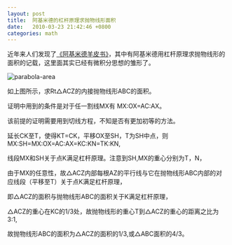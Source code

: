 ```yaml
---
layout: post
title:  阿基米德的杠杆原理求抛物线形面积
date:   2010-03-23 21:42:46 +0800
categories: math
---
```

近年来人们发现了[《阿基米德羊皮书》](http://book.douban.com/subject/3106607/)，其中有阿基米德用杠杆原理求抛物线形的面积的记载，这里面其实已经有微积分思想的雏形了。

![ parabola-area](http://7xqqzm.com1.z0.glb.clouddn.com/parabola-area.png)

如上图所示，求Rt△ACZ的内接抛物线形ABC的面积。

证明中用到的条件是对于任一割线MX有 MX:OX=AC:AX。

该前提的证明需要用到切线方程，不知是否有更加初等的方法。

延长CK至T，使得KT=CK，平移OX至SH，T为SH中点，则MX:SH=MX:OX=AC:AX=KC:KN=TK:KN,

线段MX和SH关于点K满足杠杆原理。注意到SH,MX的重心分别为T，N，

由于MX的任意性，故△ACZ内部每根AZ的平行线与它在抛物线形ABC内部的对应线段（平移至T）关于点K满足杠杆原理，

即△ACZ的面积与抛物线形ABC的面积关于K满足杠杆原理，

△ACZ的重心在KC的1/3处，故抛物线形的重心T到△ACZ的重心的距离之比为3:1,

故抛物线形ABC的面积为△ACZ的面积的1/3,或△ABC面积的4/3。

